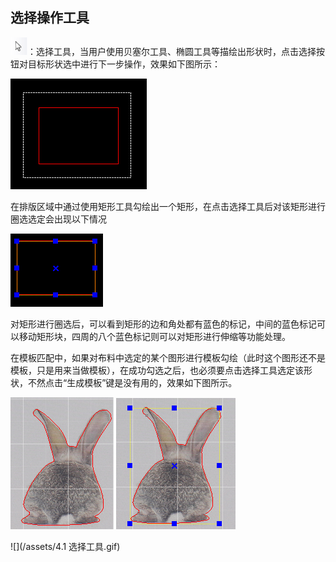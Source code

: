 ## 选择操作工具

![](/assets/选择操作工具.png)：选择工具，当用户使用贝塞尔工具、椭圆工具等描绘出形状时，点击选择按钮对目标形状选中进行下一步操作，效果如下图所示：

![](/assets/选择操作1.png)

在排版区域中通过使用矩形工具勾绘出一个矩形，在点击选择工具后对该矩形进行圈选选定会出现以下情况

![](/assets/圈选选定2.png)

对矩形进行圈选后，可以看到矩形的边和角处都有蓝色的标记，中间的蓝色标记可以移动矩形块，四周的八个蓝色标记则可以对矩形进行伸缩等功能处理。

在模板匹配中，如果对布料中选定的某个图形进行模板勾绘（此时这个图形还不是模板，只是用来当做模板），在成功勾选之后，也必须要点击选择工具选定该形状，不然点击“生成模板”键是没有用的，效果如下图所示。

![](/assets/模板1.png)        ![](/assets/模板2.png)

![](/assets/4.1 选择工具.gif)

